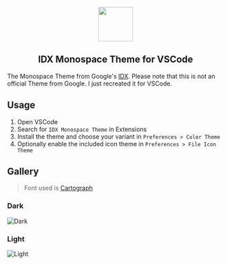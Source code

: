 <p align="center">
    <img src="https://github.com/keksiqc/IDX-Theme/raw/main/assets/icon.png" width="80" />
    <h2 align="center">IDX Monospace Theme for VSCode</h2>
</p>

The Monospace Theme from Google's [IDX](https://idx.dev/). Please note that this is not an official Theme from Google. I just recreated it for VSCode.

## Usage

1. Open VSCode
2. Search for `IDX Monospace Theme` in Extensions
3. Install the theme and choose your variant in `Preferences > Color Theme`
4. Optionally enable the included icon theme in `Preferences > File Icon Theme`

## Gallery

> Font used is [Cartograph](https://connary.com/cartograph.html)

### Dark

![Dark](https://github.com/keksiqc/IDX-Theme/raw/main/assets/preview-dark.webp)

### Light

![Light](https://github.com/keksiqc/IDX-Theme/raw/main/assets/preview-light.webp)